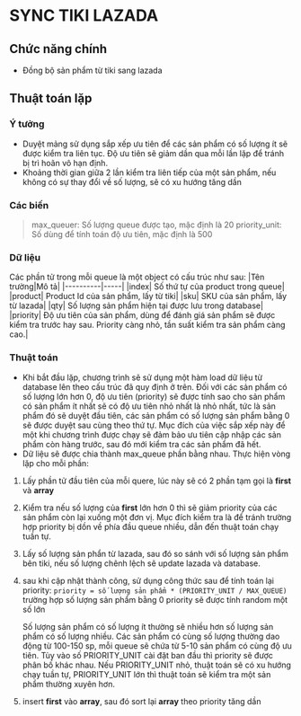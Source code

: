 # SYNC TIKI LAZADA 

## Chức năng chính
-   Đồng bộ sản phẩm từ tiki sang lazada

## Thuật toán lặp
### Ý tưởng
 -  Duyệt mảng sử dụng sắp xếp ưu tiên để các sản phẩm có số lượng ít sẽ được kiểm tra liên tục. Độ ưu tiên sẽ giảm dần qua mỗi lần lặp để tránh bị trì hoãn vô hạn định.
 -  Khoảng thời gian giữa 2 lần kiểm tra liên tiếp của một sản phẩm, nếu không có sự thay đổi về số lượng, sẽ có xu hướng tăng dần
### Các biến
>   max_queuer: Số lượng queue được tạo, mặc định là 20
>   priority_unit: Số dùng để tính toán độ ưu tiên, mặc định là 500

### Dữ liệu
Các phần tử trong mỗi queue là một object có cấu trúc như sau:
|Tên trường|Mô tả|
|----------|-----|
|index| Số thứ tự của product trong queue|
|product| Product Id của sản phẩm, lấy từ tiki|
|sku| SKU của sản phẩm, lấy từ lazada|
|qty| Số lượng sản phẩm hiện tại được lưu trong database|
|priority| Độ ưu tiên của sản phẩm, dùng để đánh giá sản phẩm sẽ được kiểm tra trước hay sau. Priority càng nhỏ, tần suất kiểm tra sản phẩm càng cao.|

### Thuật toán
-   Khi bắt đầu lặp, chương trình sẽ sử dụng một hàm load dữ liệu từ database lên theo cấu trúc đã quy định ở trên. Đối với các sản phẩm có số lượng lớn hơn 0, độ ưu tiên (priority) sẽ được tính sao cho sản phẩm có sản phẩm ít nhất sẽ có độ ưu tiên nhỏ nhất là nhỏ nhất, tức là sản phẩm đó sẽ duyệt đầu tiên, các sản phẩm có số lượng sản phẩm bằng 0 sẽ được duyệt sau cùng theo thứ tự. Mục đích của việc sắp xếp này để một khi chương trình được chạy sẽ đảm bảo ưu tiên cập nhập các sản phẩm còn hàng trước, sau đó mới kiểm tra các sản phẩm đã hết.
-   Dữ liệu sẽ được chia thành max_queue phần bằng nhau. Thực hiện vòng lặp cho mỗi phần:
1. Lấy phần tử đầu tiên của mỗi quere, lúc này sẽ có 2 phần tạm gọi là **first** và **array**
2. Kiểm tra nếu số lượng của **first** lớn hơn 0 thì sẽ giảm priority của các sản phẩm còn lại xuống một đơn vị. Mục đích kiểm tra là để tránh trường hợp priority bị dồn về phía đầu queue nhiều, dẫn đến thuật toán chạy tuần tự.
3. Lấy số lượng sản phẩn từ lazada, sau đó so sánh với số lượng sản phẩm bên  tiki, nếu số lượng chênh lệch sẽ update lazada và database.
4. sau khi cập nhật thành công, sử dụng công thức sau để tính toán lại priority:
    `priority = số lượng sản phẩm * (PRIORITY_UNIT / MAX_QUEUE)`
    trường hợp số lượng sản phẩm bằng 0 priority sẽ được tính random một số lớn
    
    Số lượng sản phẩm có số lượng ít thường sẽ nhiều hơn số lượng sản phẩm có số lượng nhiều. Các sản phẩm có cùng số lượng thường dao động từ 100-150 sp, mỗi queue sẽ chứa từ 5-10 sản phẩm có cùng độ ưu tiên. Tùy vào số PRIORITY_UNIT cài đặt ban đầu thì priority sẽ được phân bố khác nhau. Nếu PRIORITY_UNIT nhỏ, thuật toán sẽ có xu hướng chạy tuần tự, PRIORITY_UNIT lớn thì thuật toán sẽ kiểm tra một sản phẩm thường xuyên hơn.
    
    
5. insert **first** vào **array**, sau đó sort lại **array** theo priority tăng dần
